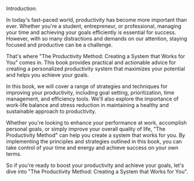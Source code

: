 Introduction:

In today's fast-paced world, productivity has become more important than ever. Whether you're a student, entrepreneur, or professional, managing your time and achieving your goals efficiently is essential for success. However, with so many distractions and demands on our attention, staying focused and productive can be a challenge.

That's where "The Productivity Method: Creating a System that Works for You" comes in. This book provides practical and actionable advice for creating a personalized productivity system that maximizes your potential and helps you achieve your goals.

In this book, we will cover a range of strategies and techniques for improving your productivity, including goal setting, prioritization, time management, and efficiency tools. We'll also explore the importance of work-life balance and stress reduction in maintaining a healthy and sustainable approach to productivity.

Whether you're looking to enhance your performance at work, accomplish personal goals, or simply improve your overall quality of life, "The Productivity Method" can help you create a system that works for you. By implementing the principles and strategies outlined in this book, you can take control of your time and energy and achieve success on your own terms.

So if you're ready to boost your productivity and achieve your goals, let's dive into "The Productivity Method: Creating a System that Works for You".
